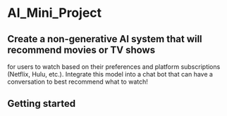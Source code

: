 # AI_Mini_Project

##  Create a non-generative AI system that will recommend movies or TV shows
for users to watch based on their preferences and platform subscriptions (Netflix, Hulu,
etc.). Integrate this model into a chat bot that can have a conversation to best recommend
what to watch!

## Getting started
